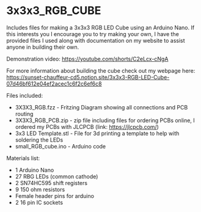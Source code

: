 # 3x3x3_RGB_CUBE
Includes files for making a 3x3x3 RGB LED Cube using an Arduino Nano. If this interests you I encourage you to try making your own, I have the provided files I used along with documentation on my website to assist anyone in building their own.  

Demonstration video: https://youtube.com/shorts/C2eLcx-cNgA       

For more information about building the cube check out my webpage here:     
https://sunset-chauffeur-cd5.notion.site/3x3x3-RGB-LED-Cube-07d46bf612e04ef2acec1c6f2c6ef6c8

Files included:
- 3X3X3_RGB.fzz - Fritzing Diagram showing all connections and PCB routing
- 3X3X3_RGB_PCB.zip - zip file including files for ordering PCBs online, I ordered my PCBs with JLCPCB (link: https://jlcpcb.com/)
- 3x3 LED Template.stl - File for 3d printing a template to help with soldering the LEDs
- small_RGB_cube.ino - Arduino code

Materials list:
- 1 Arduino Nano
- 27 RBG LEDs (common cathode)
- 2 SN74HC595 shift registers
- 9 150 ohm resistors
- Female header pins for arduino
- 2 16 pin IC sockets

  
